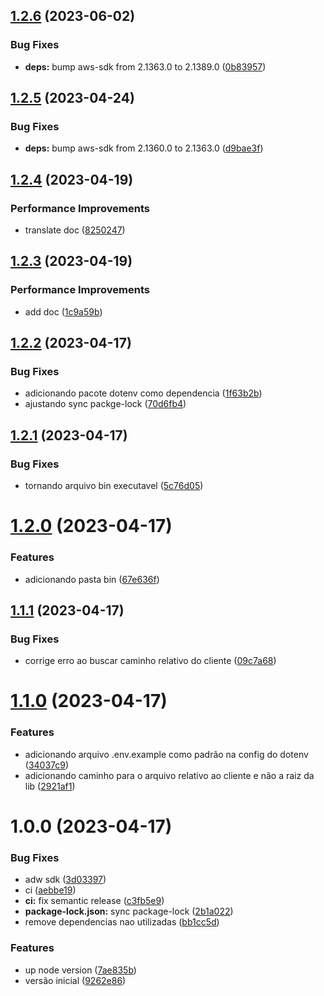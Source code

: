 ## [1.2.6](https://github.com/jhomarolo/aws-secret-to-env/compare/v1.2.5...v1.2.6) (2023-06-02)


### Bug Fixes

* **deps:** bump aws-sdk from 2.1363.0 to 2.1389.0 ([0b83957](https://github.com/jhomarolo/aws-secret-to-env/commit/0b839579daec31200ee8ba9d97f4c51d0864ccd5))

## [1.2.5](https://github.com/jhomarolo/aws-secret-to-env/compare/v1.2.4...v1.2.5) (2023-04-24)


### Bug Fixes

* **deps:** bump aws-sdk from 2.1360.0 to 2.1363.0 ([d9bae3f](https://github.com/jhomarolo/aws-secret-to-env/commit/d9bae3f4efd99a2167eeb272005353e71b7f5275))

## [1.2.4](https://github.com/jhomarolo/aws-secret-to-env/compare/v1.2.3...v1.2.4) (2023-04-19)


### Performance Improvements

* translate doc ([8250247](https://github.com/jhomarolo/aws-secret-to-env/commit/82502473ab2f047fcdf211f143a49d58a1ac84e4))

## [1.2.3](https://github.com/jhomarolo/aws-secret-to-env/compare/v1.2.2...v1.2.3) (2023-04-19)


### Performance Improvements

* add doc ([1c9a59b](https://github.com/jhomarolo/aws-secret-to-env/commit/1c9a59b83f16a989bdd115f956c9eadbe8c2b9fb))

## [1.2.2](https://github.com/jhomarolo/aws-secret-to-env/compare/v1.2.1...v1.2.2) (2023-04-17)


### Bug Fixes

* adicionando pacote dotenv como dependencia ([1f63b2b](https://github.com/jhomarolo/aws-secret-to-env/commit/1f63b2b7d1af506f6a0e3416cacfa671b1e39e0a))
* ajustando sync packge-lock ([70d6fb4](https://github.com/jhomarolo/aws-secret-to-env/commit/70d6fb44bffc58578ee893731685d7d37a6c4b6d))

## [1.2.1](https://github.com/jhomarolo/aws-secret-to-env/compare/v1.2.0...v1.2.1) (2023-04-17)


### Bug Fixes

* tornando arquivo bin executavel ([5c76d05](https://github.com/jhomarolo/aws-secret-to-env/commit/5c76d056f1a8cd32d922b3a549c6e88bd73dbc18))

# [1.2.0](https://github.com/jhomarolo/aws-secret-to-env/compare/v1.1.1...v1.2.0) (2023-04-17)


### Features

* adicionando pasta bin ([67e636f](https://github.com/jhomarolo/aws-secret-to-env/commit/67e636fba8c59ab558a5271b1f265a14ec19d457))

## [1.1.1](https://github.com/jhomarolo/aws-secret-to-env/compare/v1.1.0...v1.1.1) (2023-04-17)


### Bug Fixes

* corrige erro ao buscar caminho relativo do cliente ([09c7a68](https://github.com/jhomarolo/aws-secret-to-env/commit/09c7a68f26c4a6179880921a7fcef719830296ec))

# [1.1.0](https://github.com/jhomarolo/aws-secret-to-env/compare/v1.0.0...v1.1.0) (2023-04-17)


### Features

* adicionando arquivo .env.example como padrão na config do dotenv ([34037c9](https://github.com/jhomarolo/aws-secret-to-env/commit/34037c9c17e02000564dbc134d0fb57e3af76a08))
* adicionando caminho para o arquivo relativo ao cliente e não a raiz da lib ([2921af1](https://github.com/jhomarolo/aws-secret-to-env/commit/2921af10a6d924bf806529cfe21c209986130223))

# 1.0.0 (2023-04-17)


### Bug Fixes

* adw sdk ([3d03397](https://github.com/jhomarolo/aws-secret-to-env/commit/3d03397162cb9826aa349e21f35e5a1dc9d943b3))
* ci ([aebbe19](https://github.com/jhomarolo/aws-secret-to-env/commit/aebbe196a5d7b80bc875b228727ee98aa512833e))
* **ci:** fix semantic release ([c3fb5e9](https://github.com/jhomarolo/aws-secret-to-env/commit/c3fb5e97e2b8d92f5b48e17e92eba468802c891c))
* **package-lock.json:** sync package-lock ([2b1a022](https://github.com/jhomarolo/aws-secret-to-env/commit/2b1a0229124e48e2504888f0dfd39e84314c759f))
* remove dependencias nao utilizadas ([bb1cc5d](https://github.com/jhomarolo/aws-secret-to-env/commit/bb1cc5dcb34efa1d1bb164b04c7838c907bb868b))


### Features

* up node version ([7ae835b](https://github.com/jhomarolo/aws-secret-to-env/commit/7ae835ba392101746e419e0a9fe845ba1879e86c))
* versão inicial ([9262e86](https://github.com/jhomarolo/aws-secret-to-env/commit/9262e86614c6a5a139728f9bf68088fd924b93f9))
